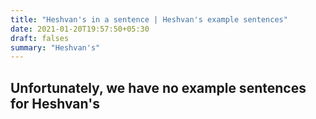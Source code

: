 ```yaml
---
title: "Heshvan's in a sentence | Heshvan's example sentences"
date: 2021-01-20T19:57:50+05:30
draft: falses
summary: "Heshvan's"
---
```

## Unfortunately, we have no example sentences for Heshvan's                 
